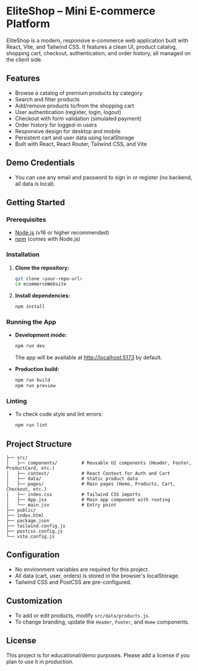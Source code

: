 # EliteShop – Mini E-commerce Platform

EliteShop is a modern, responsive e-commerce web application built with React, Vite, and Tailwind CSS. It features a clean UI, product catalog, shopping cart, checkout, authentication, and order history, all managed on the client side.

## Features

- Browse a catalog of premium products by category
- Search and filter products
- Add/remove products to/from the shopping cart
- User authentication (register, login, logout)
- Checkout with form validation (simulated payment)
- Order history for logged-in users
- Responsive design for desktop and mobile
- Persistent cart and user data using localStorage
- Built with React, React Router, Tailwind CSS, and Vite

## Demo Credentials
- You can use any email and password to sign in or register (no backend, all data is local).

## Getting Started

### Prerequisites
- [Node.js](https://nodejs.org/) (v16 or higher recommended)
- [npm](https://www.npmjs.com/) (comes with Node.js)

### Installation

1. **Clone the repository:**
   ```bash
   git clone <your-repo-url>
   cd ecommerceWebsite
   ```
2. **Install dependencies:**
   ```bash
   npm install
   ```

### Running the App

- **Development mode:**
  ```bash
  npm run dev
  ```
  The app will be available at [http://localhost:5173](http://localhost:5173) by default.

- **Production build:**
  ```bash
  npm run build
  npm run preview
  ```

### Linting

- To check code style and lint errors:
  ```bash
  npm run lint
  ```

## Project Structure

```
├── src/
│   ├── components/         # Reusable UI components (Header, Footer, ProductCard, etc.)
│   ├── context/            # React Context for Auth and Cart
│   ├── data/               # Static product data
│   ├── pages/              # Main pages (Home, Products, Cart, Checkout, etc.)
│   ├── index.css           # Tailwind CSS imports
│   ├── App.jsx             # Main app component with routing
│   └── main.jsx            # Entry point
├── public/
├── index.html
├── package.json
├── tailwind.config.js
├── postcss.config.js
└── vite.config.js
```

## Configuration
- No environment variables are required for this project.
- All data (cart, user, orders) is stored in the browser's localStorage.
- Tailwind CSS and PostCSS are pre-configured.

## Customization
- To add or edit products, modify `src/data/products.js`.
- To change branding, update the `Header`, `Footer`, and `Home` components.

## License

This project is for educational/demo purposes. Please add a license if you plan to use it in production. 
